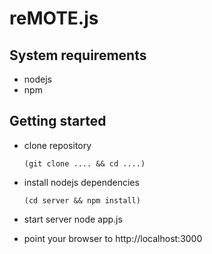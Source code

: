 # reMOTE.js

## System requirements

- nodejs
- npm

## Getting started
- clone repository

      (git clone .... && cd ....)

- install nodejs dependencies

      (cd server && npm install)

- start server
      node app.js

- point your browser to http://localhost:3000